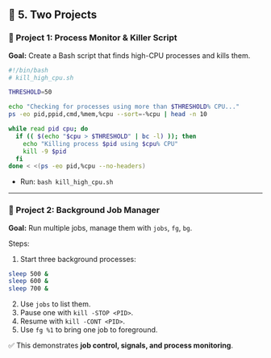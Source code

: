 ## 🔹 5. Two Projects

### 🧪 Project 1: Process Monitor & Killer Script

**Goal:** Create a Bash script that finds high-CPU processes and kills them.

```bash
#!/bin/bash
# kill_high_cpu.sh

THRESHOLD=50

echo "Checking for processes using more than $THRESHOLD% CPU..."
ps -eo pid,ppid,cmd,%mem,%cpu --sort=-%cpu | head -n 10

while read pid cpu; do
  if (( $(echo "$cpu > $THRESHOLD" | bc -l) )); then
    echo "Killing process $pid using $cpu% CPU"
    kill -9 $pid
  fi
done < <(ps -eo pid,%cpu --no-headers)
```

* Run: `bash kill_high_cpu.sh`

---

### 🧪 Project 2: Background Job Manager

**Goal:** Run multiple jobs, manage them with `jobs`, `fg`, `bg`.

Steps:

1. Start three background processes:

```bash
sleep 500 &
sleep 600 &
sleep 700 &
```

2. Use `jobs` to list them.
3. Pause one with `kill -STOP <PID>`.
4. Resume with `kill -CONT <PID>`.
5. Use `fg %1` to bring one job to foreground.

✅ This demonstrates **job control, signals, and process monitoring**.

